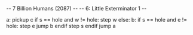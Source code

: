 -- 7 Billion Humans (2087) --
-- 6: Little Exterminator 1 --

a:
pickup c
if s == hole and
 w != hole:
	step w
else:
	b:
	if s == hole and
	 e != hole:
		step e
		jump b
	endif
	step s
endif
jump a


